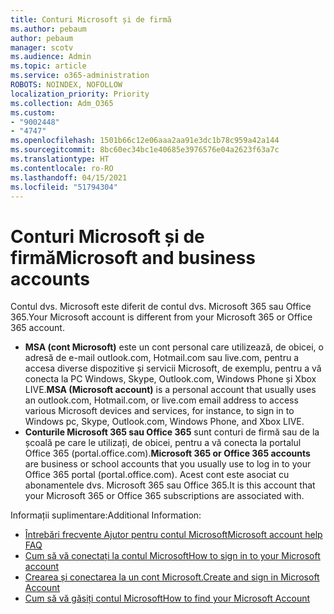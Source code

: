 ```yaml
---
title: Conturi Microsoft și de firmă
ms.author: pebaum
author: pebaum
manager: scotv
ms.audience: Admin
ms.topic: article
ms.service: o365-administration
ROBOTS: NOINDEX, NOFOLLOW
localization_priority: Priority
ms.collection: Adm_O365
ms.custom:
- "9002448"
- "4747"
ms.openlocfilehash: 1501b66c12e06aaa2aa91e3dc1b78c959a42a144
ms.sourcegitcommit: 8bc60ec34bc1e40685e3976576e04a2623f63a7c
ms.translationtype: HT
ms.contentlocale: ro-RO
ms.lasthandoff: 04/15/2021
ms.locfileid: "51794304"
---
```

# <a name="microsoft-and-business-accounts"></a><span data-ttu-id="508fa-102">Conturi Microsoft și de firmă</span><span class="sxs-lookup"><span data-stu-id="508fa-102">Microsoft and business accounts</span></span>

<span data-ttu-id="508fa-103">Contul dvs. Microsoft este diferit de contul dvs. Microsoft 365 sau Office 365.</span><span class="sxs-lookup"><span data-stu-id="508fa-103">Your Microsoft account is different from your Microsoft 365 or Office 365 account.</span></span>

- <span data-ttu-id="508fa-104">**MSA (cont Microsoft)** este un cont personal care utilizează, de obicei, o adresă de e-mail outlook.com, Hotmail.com sau live.com, pentru a accesa diverse dispozitive și servicii Microsoft, de exemplu, pentru a vă conecta la PC Windows, Skype, Outlook.com, Windows Phone și Xbox LIVE.</span><span class="sxs-lookup"><span data-stu-id="508fa-104">**MSA (Microsoft account)** is a personal account that usually uses an outlook.com, Hotmail.com, or live.com email address to access various Microsoft devices and services, for instance, to sign in to Windows pc, Skype, Outlook.com, Windows Phone, and Xbox LIVE.</span></span>
- <span data-ttu-id="508fa-105">**Conturile Microsoft 365 sau Office 365** sunt conturi de firmă sau de la școală pe care le utilizați, de obicei, pentru a vă conecta la portalul Office 365 (portal.office.com).</span><span class="sxs-lookup"><span data-stu-id="508fa-105">**Microsoft 365 or Office 365 accounts** are business or school accounts that you usually use to log in to your Office 365 portal (portal.office.com).</span></span> <span data-ttu-id="508fa-106">Acest cont este asociat cu abonamentele dvs. Microsoft 365 sau Office 365.</span><span class="sxs-lookup"><span data-stu-id="508fa-106">It is this account that your Microsoft 365 or Office 365 subscriptions are associated with.</span></span>

<span data-ttu-id="508fa-107">Informații suplimentare:</span><span class="sxs-lookup"><span data-stu-id="508fa-107">Additional Information:</span></span>

- [<span data-ttu-id="508fa-108">Întrebări frecvente Ajutor pentru contul Microsoft</span><span class="sxs-lookup"><span data-stu-id="508fa-108">Microsoft account help FAQ</span></span>](https://support.microsoft.com/hub/4294457/microsoft-account-help) 
- [<span data-ttu-id="508fa-109">Cum să vă conectați la contul Microsoft</span><span class="sxs-lookup"><span data-stu-id="508fa-109">How to sign in to your Microsoft account</span></span>](https://support.microsoft.com/help/4028195/microsoft-account-how-to-sign-in)
- [<span data-ttu-id="508fa-110">Crearea și conectarea la un cont Microsoft.</span><span class="sxs-lookup"><span data-stu-id="508fa-110">Create and sign in Microsoft Account</span></span>](https://account.microsoft.com/account)
- [<span data-ttu-id="508fa-111">Cum să vă găsiți contul Microsoft</span><span class="sxs-lookup"><span data-stu-id="508fa-111">How to find your Microsoft Account</span></span>](https://support.microsoft.com/help/13811/microsoft-account-how-to-find)
